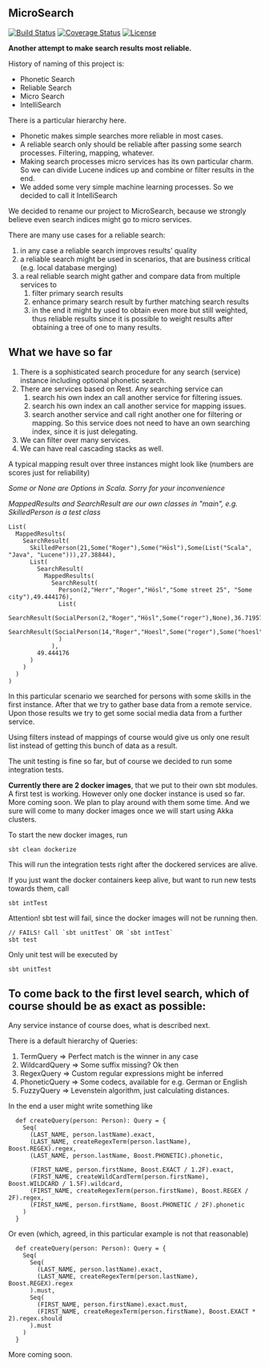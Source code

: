 MicroSearch
-

[![Build Status](https://travis-ci.com/RogerJFX/MicroSearch.svg?branch=master)](https://travis-ci.com/RogerJFX/MicroSearch)
[![Coverage Status](https://codecov.io/gh/rogerjfx/microsearch/branch/master/graph/badge.svg)](https://codecov.io/gh/RogerJFX/MicroSearch)
[![License](https://img.shields.io/badge/License-Apache%202.0-blue.svg)](https://opensource.org/licenses/Apache-2.0)

**Another attempt to make search results most reliable.**

History of naming of this project is:

- Phonetic Search
- Reliable Search
- Micro Search
- IntelliSearch

There is a particular hierarchy here. 

- Phonetic makes simple searches more reliable in most cases. 
- A reliable search only should be reliable after passing some search processes. Filtering, mapping, whatever.
- Making search processes micro services has its own particular charm. So we can divide Lucene indices up and 
combine or filter results in the end.
- We added some very simple machine learning processes. So we decided to call it IntelliSearch

We decided to rename our project to MicroSearch, because we strongly believe even search indices might 
go to micro services.

There are many use cases for a reliable search:

1. in any case a reliable search improves results' quality
1. a reliable search might be used in scenarios, that are business critical (e.g. local database merging)
1. a real reliable search might gather and compare data from multiple services to 
    1. filter primary search results
    1. enhance primary search result by further matching search results
    1. in the end it might by used to obtain even more but still weighted, thus reliable results
    since it is possible to weight results after obtaining a tree of one to many results.

What we have so far
-

1. There is a sophisticated search procedure for any search (service) instance including optional
phonetic search. 
1. There are services based on Rest. Any searching service can
    1. search his own index an call another service for filtering issues.
    1. search his own index an call another service for mapping issues.
    1. search another service and call right another one for filtering or mapping.
    So this service does not need to have an own searching index, since it is just delegating.
1. We can filter over many services.
1. We can have real cascading stacks as well. 

A typical mapping result over three instances might look like (numbers are scores just for reliability)

*Some or None are Options in Scala. Sorry for your inconvenience*

*MappedResults and SearchResult are our own classes in "main", e.g. SkilledPerson is a test class*
~~~
List(
  MappedResults(
    SearchResult(
      SkilledPerson(21,Some("Roger"),Some("Hösl"),Some(List("Scala", "Java", "Lucene"))),27.38844),
      List(
        SearchResult(
          MappedResults(
            SearchResult(
              Person(2,"Herr","Roger","Hösl","Some street 25", "Some city"),49.444176),
              List(
                SearchResult(SocialPerson(2,"Roger","Hösl",Some("roger"),None),36.71957), 
                SearchResult(SocialPerson(14,"Roger","Hoesl",Some("roger"),Some("hoesl")),4.0875263)
              )
            ), 
        49.444176
      )
    )
  )
)
~~~

In this particular scenario we searched for persons with some skills in the first instance. 
After that we try to gather base data from a remote service. Upon those results we try to get some social media 
data from a further service.

Using filters instead of mappings of course would give us only one result list instead of getting this bunch of data
as a result.

The unit testing is fine so far, but of course we decided to run some integration tests.

**Currently there are 2 docker images**, that we put to their own sbt modules. A first test is working.
However only one docker instance is used so far. More coming soon. 
We plan to play around with them some time. And we sure will come to many docker images once we will start 
using Akka clusters.

To start the new docker images, run 

~~~
sbt clean dockerize
~~~

This will run the integration tests right after the dockered services are alive.

If you just want the docker containers keep alive, but want to run new tests towards them, call

~~~
sbt intTest
~~~

Attention! sbt test will fail, since the docker images will not be running then.

~~~
// FAILS! Call `sbt unitTest` OR `sbt intTest`
sbt test
~~~

Only unit test will be executed by

~~~
sbt unitTest
~~~

To come back to the first level search, which of course should be as exact as possible:
-

Any service instance of course does, what is described next.

There is a default hierarchy of Queries:

1. TermQuery => Perfect match is the winner in any case
1. WildcardQuery => Some suffix missing? Ok then
1. RegexQuery => Custom regular expressions might be inferred
1. PhoneticQuery => Some codecs, available for e.g. German or English
1. FuzzyQuery => Levenstein algorithm, just calculating distances.

In the end a user might write something like

~~~
  def createQuery(person: Person): Query = {
    Seq(
      (LAST_NAME, person.lastName).exact,
      (LAST_NAME, createRegexTerm(person.lastName), Boost.REGEX).regex,
      (LAST_NAME, person.lastName, Boost.PHONETIC).phonetic,

      (FIRST_NAME, person.firstName, Boost.EXACT / 1.2F).exact,
      (FIRST_NAME, createWildCardTerm(person.firstName), Boost.WILDCARD / 1.5F).wildcard,
      (FIRST_NAME, createRegexTerm(person.firstName), Boost.REGEX / 2F).regex,
      (FIRST_NAME, person.firstName, Boost.PHONETIC / 2F).phonetic
    )
  }
~~~

Or even (which, agreed, in this particular example is not that reasonable)

~~~
  def createQuery(person: Person): Query = {
    Seq(
      Seq(
        (LAST_NAME, person.lastName).exact,
        (LAST_NAME, createRegexTerm(person.lastName), Boost.REGEX).regex
      ).must,
      Seq(
        (FIRST_NAME, person.firstName).exact.must,
        (FIRST_NAME, createRegexTerm(person.firstName), Boost.EXACT * 2).regex.should
      ).must
    )
  }
~~~

More coming soon. 